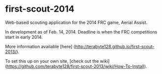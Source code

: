 first-scout-2014
================

Web-based scouting application for the 2014 FRC game, Aerial Assist.

In development as of Feb. 14, 2014. Deadline is when the FRC competitions start in early 2014. 

More information available [here] (http://terabyte128.github.io/first-scout-2013/).

To set this up on your own site, [check out the wiki] (https://github.com/terabyte128/first-scout-2013/wiki/How-To-Install).
